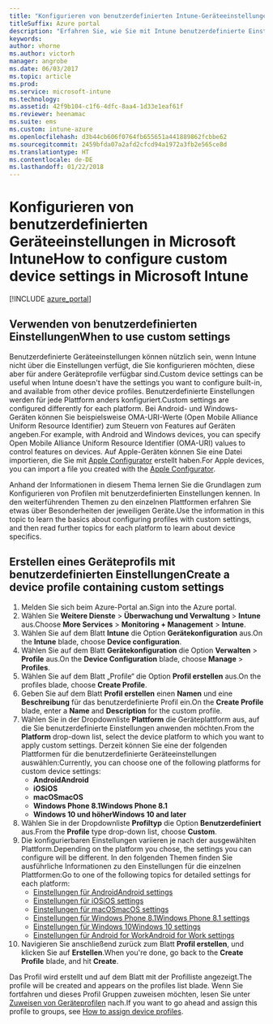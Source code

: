 ```yaml
---
title: "Konfigurieren von benutzerdefinierten Intune-Geräteeinstellungen"
titleSuffix: Azure portal
description: "Erfahren Sie, wie Sie mit Intune benutzerdefinierte Einstellungen auf Geräten konfigurieren, die Sie verwalten.\""
keywords: 
author: vhorne
ms.author: victorh
manager: angrobe
ms.date: 06/03/2017
ms.topic: article
ms.prod: 
ms.service: microsoft-intune
ms.technology: 
ms.assetid: 42f9b104-c1f6-4dfc-8aa4-1d33e1eaf61f
ms.reviewer: heenamac
ms.suite: ems
ms.custom: intune-azure
ms.openlocfilehash: d3b44cb606f0764fb655651a441889862fcbbe62
ms.sourcegitcommit: 2459bfda07a2afd2cfcd94a1972a3fb2e565ce8d
ms.translationtype: HT
ms.contentlocale: de-DE
ms.lasthandoff: 01/22/2018
---
```

# <a name="how-to-configure-custom-device-settings-in-microsoft-intune"></a><span data-ttu-id="237ce-103">Konfigurieren von benutzerdefinierten Geräteeinstellungen in Microsoft Intune</span><span class="sxs-lookup"><span data-stu-id="237ce-103">How to configure custom device settings in Microsoft Intune</span></span>

[!INCLUDE [azure_portal](./includes/azure_portal.md)]

## <a name="when-to-use-custom-settings"></a><span data-ttu-id="237ce-104">Verwenden von benutzerdefinierten Einstellungen</span><span class="sxs-lookup"><span data-stu-id="237ce-104">When to use custom settings</span></span>

<span data-ttu-id="237ce-105">Benutzerdefinierte Geräteeinstellungen können nützlich sein, wenn Intune nicht über die Einstellungen verfügt, die Sie konfigurieren möchten, diese aber für andere Geräteprofile verfügbar sind.</span><span class="sxs-lookup"><span data-stu-id="237ce-105">Custom device settings can be useful when Intune doesn't have the settings you want to configure built-in, and available from other device profiles.</span></span>
<span data-ttu-id="237ce-106">Benutzerdefinierte Einstellungen werden für jede Plattform anders konfiguriert.</span><span class="sxs-lookup"><span data-stu-id="237ce-106">Custom settings are configured differently for each platform.</span></span> <span data-ttu-id="237ce-107">Bei Android- und Windows-Geräten können Sie beispielsweise OMA-URI-Werte (Open Mobile Alliance Uniform Resource Identifier) zum Steuern von Features auf Geräten angeben.</span><span class="sxs-lookup"><span data-stu-id="237ce-107">For example, with Android and Windows devices, you can specify Open Mobile Alliance Uniform Resource Identifier (OMA-URI) values to control features on devices.</span></span> <span data-ttu-id="237ce-108">Auf Apple-Geräten können Sie eine Datei importieren, die Sie mit [Apple Configurator](https://itunes.apple.com/us/app/apple-configurator-2/id1037126344?mt=12) erstellt haben.</span><span class="sxs-lookup"><span data-stu-id="237ce-108">For Apple devices, you can import a file you created with the [Apple Configurator](https://itunes.apple.com/us/app/apple-configurator-2/id1037126344?mt=12).</span></span>

<span data-ttu-id="237ce-109">Anhand der Informationen in diesem Thema lernen Sie die Grundlagen zum Konfigurieren von Profilen mit benutzerdefinierten Einstellungen kennen. In den weiterführenden Themen zu den einzelnen Plattformen erfahren Sie etwas über Besonderheiten der jeweiligen Geräte.</span><span class="sxs-lookup"><span data-stu-id="237ce-109">Use the information in this topic to learn the basics about configuring profiles with custom settings, and then read further topics for each platform to learn about device specifics.</span></span>

## <a name="create-a-device-profile-containing-custom-settings"></a><span data-ttu-id="237ce-110">Erstellen eines Geräteprofils mit benutzerdefinierten Einstellungen</span><span class="sxs-lookup"><span data-stu-id="237ce-110">Create a device profile containing custom settings</span></span>

1. <span data-ttu-id="237ce-111">Melden Sie sich beim Azure-Portal an.</span><span class="sxs-lookup"><span data-stu-id="237ce-111">Sign into the Azure portal.</span></span>
2. <span data-ttu-id="237ce-112">Wählen Sie **Weitere Dienste** > **Überwachung und Verwaltung** > **Intune** aus.</span><span class="sxs-lookup"><span data-stu-id="237ce-112">Choose **More Services** > **Monitoring + Management** > **Intune**.</span></span>
3. <span data-ttu-id="237ce-113">Wählen Sie auf dem Blatt **Intune** die Option **Gerätekonfiguration** aus.</span><span class="sxs-lookup"><span data-stu-id="237ce-113">On the **Intune** blade, choose **Device configuration**.</span></span>
2. <span data-ttu-id="237ce-114">Wählen Sie auf dem Blatt **Gerätekonfiguration** die Option **Verwalten** > **Profile** aus.</span><span class="sxs-lookup"><span data-stu-id="237ce-114">On the **Device Configuration** blade, choose **Manage** > **Profiles**.</span></span>
3. <span data-ttu-id="237ce-115">Wählen Sie auf dem Blatt „Profile“ die Option **Profil erstellen** aus.</span><span class="sxs-lookup"><span data-stu-id="237ce-115">On the profiles blade, choose **Create Profile**.</span></span>
4. <span data-ttu-id="237ce-116">Geben Sie auf dem Blatt **Profil erstellen** einen **Namen** und eine **Beschreibung** für das benutzerdefinierte Profil ein.</span><span class="sxs-lookup"><span data-stu-id="237ce-116">On the **Create Profile** blade, enter a **Name** and **Description** for the custom profile.</span></span>
5. <span data-ttu-id="237ce-117">Wählen Sie in der Dropdownliste **Plattform** die Geräteplattform aus, auf die Sie benutzerdefinierte Einstellungen anwenden möchten.</span><span class="sxs-lookup"><span data-stu-id="237ce-117">From the **Platform** drop-down list, select the device platform to which you want to apply custom settings.</span></span> <span data-ttu-id="237ce-118">Derzeit können Sie eine der folgenden Plattformen für die benutzerdefinierte Geräteeinstellungen auswählen:</span><span class="sxs-lookup"><span data-stu-id="237ce-118">Currently, you can choose one of the following platforms for custom device settings:</span></span>
    - <span data-ttu-id="237ce-119">**Android**</span><span class="sxs-lookup"><span data-stu-id="237ce-119">**Android**</span></span>
    - <span data-ttu-id="237ce-120">**iOS**</span><span class="sxs-lookup"><span data-stu-id="237ce-120">**iOS**</span></span>
    - <span data-ttu-id="237ce-121">**macOS**</span><span class="sxs-lookup"><span data-stu-id="237ce-121">**macOS**</span></span>
    - <span data-ttu-id="237ce-122">**Windows Phone 8.1**</span><span class="sxs-lookup"><span data-stu-id="237ce-122">**Windows Phone 8.1**</span></span>
    - <span data-ttu-id="237ce-123">**Windows 10 und höher**</span><span class="sxs-lookup"><span data-stu-id="237ce-123">**Windows 10 and later**</span></span>
6. <span data-ttu-id="237ce-124">Wählen Sie in der Dropdownliste **Profiltyp** die Option **Benutzerdefiniert** aus.</span><span class="sxs-lookup"><span data-stu-id="237ce-124">From the **Profile** type drop-down list, choose **Custom**.</span></span>
7. <span data-ttu-id="237ce-125">Die konfigurierbaren Einstellungen variieren je nach der ausgewählten Plattform.</span><span class="sxs-lookup"><span data-stu-id="237ce-125">Depending on the platform you chose, the settings you can configure will be different.</span></span> <span data-ttu-id="237ce-126">In den folgenden Themen finden Sie ausführliche Informationen zu den Einstellungen für die einzelnen Plattformen:</span><span class="sxs-lookup"><span data-stu-id="237ce-126">Go to one of the following topics for detailed settings for each platform:</span></span>
    - [<span data-ttu-id="237ce-127">Einstellungen für Android</span><span class="sxs-lookup"><span data-stu-id="237ce-127">Android settings</span></span>](custom-settings-android.md)
    - [<span data-ttu-id="237ce-128">Einstellungen für iOS</span><span class="sxs-lookup"><span data-stu-id="237ce-128">iOS settings</span></span>](custom-settings-ios.md)
    - [<span data-ttu-id="237ce-129">Einstellungen für macOS</span><span class="sxs-lookup"><span data-stu-id="237ce-129">macOS settings</span></span>](custom-settings-macos.md)
    - [<span data-ttu-id="237ce-130">Einstellungen für Windows Phone 8.1</span><span class="sxs-lookup"><span data-stu-id="237ce-130">Windows Phone 8.1 settings</span></span>](custom-settings-windows-phone-8-1.md)
    - [<span data-ttu-id="237ce-131">Einstellungen für Windows 10</span><span class="sxs-lookup"><span data-stu-id="237ce-131">Windows 10 settings</span></span>](custom-settings-windows-10.md)
    - [<span data-ttu-id="237ce-132">Einstellungen für Android for Work</span><span class="sxs-lookup"><span data-stu-id="237ce-132">Android for Work settings</span></span>](custom-settings-android-for-work.md)
8. <span data-ttu-id="237ce-133">Navigieren Sie anschließend zurück zum Blatt **Profil erstellen**, und klicken Sie auf **Erstellen**.</span><span class="sxs-lookup"><span data-stu-id="237ce-133">When you're done, go back to the **Create Profile** blade, and hit **Create**.</span></span>

<span data-ttu-id="237ce-134">Das Profil wird erstellt und auf dem Blatt mit der Profilliste angezeigt.</span><span class="sxs-lookup"><span data-stu-id="237ce-134">The profile will be created and appears on the profiles list blade.</span></span>
<span data-ttu-id="237ce-135">Wenn Sie fortfahren und dieses Profil Gruppen zuweisen möchten, lesen Sie unter [Zuweisen von Geräteprofilen](device-profile-assign.md) nach.</span><span class="sxs-lookup"><span data-stu-id="237ce-135">If you want to go ahead and assign this profile to groups, see [How to assign device profiles](device-profile-assign.md).</span></span>
